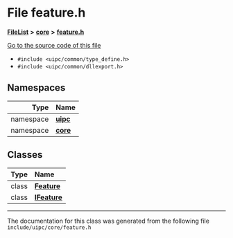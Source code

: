 

# File feature.h



[**FileList**](files.md) **>** [**core**](dir_eca9d1283f7cad9ff89c5ab44937d4d9.md) **>** [**feature.h**](feature_8h.md)

[Go to the source code of this file](feature_8h_source.md)



* `#include <uipc/common/type_define.h>`
* `#include <uipc/common/dllexport.h>`













## Namespaces

| Type | Name |
| ---: | :--- |
| namespace | [**uipc**](namespaceuipc.md) <br> |
| namespace | [**core**](namespaceuipc_1_1core.md) <br> |


## Classes

| Type | Name |
| ---: | :--- |
| class | [**Feature**](classuipc_1_1core_1_1_feature.md) <br> |
| class | [**IFeature**](classuipc_1_1core_1_1_i_feature.md) <br> |



















































------------------------------
The documentation for this class was generated from the following file `include/uipc/core/feature.h`

